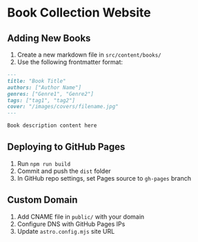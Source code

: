 # Book Collection Website

## Adding New Books
1. Create a new markdown file in `src/content/books/`
2. Use the following frontmatter format:
```markdown
---
title: "Book Title"
authors: ["Author Name"]
genres: ["Genre1", "Genre2"]
tags: ["tag1", "tag2"]
cover: "/images/covers/filename.jpg"
---

Book description content here
```

## Deploying to GitHub Pages
1. Run `npm run build`
2. Commit and push the `dist` folder
3. In GitHub repo settings, set Pages source to `gh-pages` branch

## Custom Domain
1. Add CNAME file in `public/` with your domain
2. Configure DNS with GitHub Pages IPs
3. Update `astro.config.mjs` site URL
